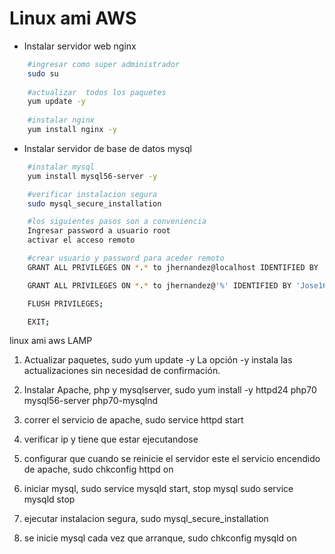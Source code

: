 #  Linux ami AWS 
- Instalar servidor web nginx

```bash
    #ingresar como super administrador
	sudo su
	
    #actualizar  todos los paquetes
    yum update -y
	
    #instalar nginx
    yum install nginx -y
```

- Instalar servidor de base de datos mysql 

```bash
    #instalar mysql
    yum install mysql56-server -y

    #verificar instalacion segura
    sudo mysql_secure_installation

    #los siguientes pasos son a conveniencia
    Ingresar password a usuario root
    activar el acceso remoto 

    #crear usuario y password para aceder remoto
    GRANT ALL PRIVILEGES ON *.* to jhernandez@localhost IDENTIFIED BY 'Jose16-21' WITH GRANT OPTION;

    GRANT ALL PRIVILEGES ON *.* to jhernandez@'%' IDENTIFIED BY 'Jose16-21' WITH GRANT OPTION;

    FLUSH PRIVILEGES;

    EXIT;

```
linux ami aws LAMP

1. Actualizar paquetes, sudo yum update -y La opción -y instala las actualizaciones sin necesidad de confirmación.

2. Instalar Apache, php y mysqlserver, sudo yum install -y httpd24 php70 mysql56-server php70-mysqlnd

3. correr el servicio de apache, sudo service httpd start

4. verificar ip y tiene que estar ejecutandose

5. configurar que cuando se reinicie el servidor este el servicio encendido de apache, sudo chkconfig httpd on

6. iniciar mysql, sudo service mysqld start, stop mysql sudo service mysqld stop

7. ejecutar instalacion segura,  sudo mysql_secure_installation

8. se inicie  mysql cada vez que arranque, sudo chkconfig mysqld on
